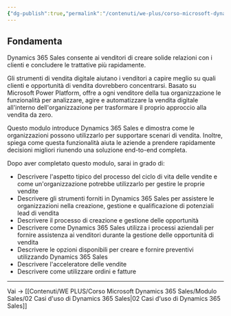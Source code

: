 ```yaml
---
{"dg-publish":true,"permalink":"/contenuti/we-plus/corso-microsoft-dynamics-365-sales/modulo-sales/01-fondamenta/"}
---
```



## Fondamenta

Dynamics 365 Sales consente ai venditori di creare solide relazioni con i clienti e concludere le 
trattative più rapidamente. 

Gli strumenti di vendita digitale aiutano i venditori a capire meglio su quali clienti e opportunità di vendita dovrebbero concentrarsi. Basato su Microsoft Power Platform, offre a ogni venditore della tua organizzazione le funzionalità per analizzare, agire e automatizzare la vendita digitale all'interno dell'organizzazione per trasformare il proprio approccio alla vendita da zero.

Questo modulo introduce Dynamics 365 Sales e dimostra come le organizzazioni possono utilizzarlo per supportare scenari di vendita. Inoltre, spiega come questa funzionalità aiuta le aziende a prendere rapidamente decisioni migliori riunendo una soluzione end-to-end completa.

Dopo aver completato questo modulo, sarai in grado di:

* Descrivere l'aspetto tipico del processo del ciclo di vita delle vendite e come un'organizzazione potrebbe utilizzarlo per gestire le proprie vendite
* Descrivere gli strumenti forniti in Dynamics 365 Sales per assistere le organizzazioni nella creazione, gestione e qualificazione di potenziali lead di vendita
* Descrivere il processo di creazione e gestione delle opportunità 
* Descrivere come Dynamics 365 Sales utilizza i processi aziendali per fornire assistenza ai venditori durante la gestione delle opportunità di vendita
* Descrivere le opzioni disponibili per creare e fornire preventivi utilizzando Dynamics 365 Sales
* Descrivere l'acceleratore delle vendite
* Descrivere come utilizzare ordini e fatture

---

Vai → [[Contenuti/WE PLUS/Corso Microsoft Dynamics 365 Sales/Modulo Sales/02 Casi d'uso di Dynamics 365 Sales\|02 Casi d'uso di Dynamics 365 Sales]]


